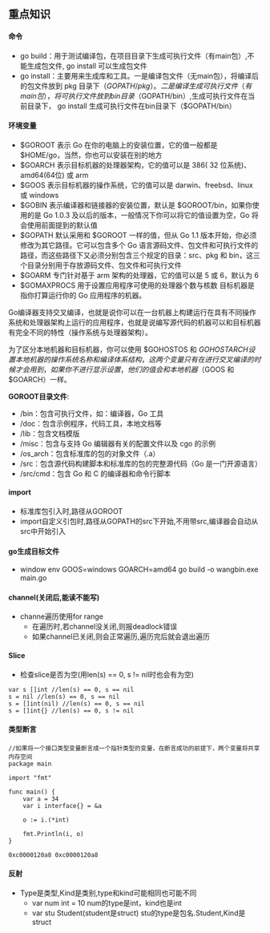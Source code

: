 ## 重点知识
#### 命令
- go build：用于测试编译包，在项目目录下生成可执行文件（有main包）,不能生成包文件, go install 可以生成包文件
- go install：主要用来生成库和工具。一是编译包文件（无main包），将编译后的包文件放到 pkg 目录下（$GOPATH/pkg）。二是编译生成可执行文件（有main包），将可执行文件放到 bin 目录（$GOPATH/bin）,生成可执行文件在当前目录下， go install 生成可执行文件在bin目录下（$GOPATH/bin）

#### 环境变量
- $GOROOT 表示 Go 在你的电脑上的安装位置，它的值一般都是 $HOME/go，当然，你也可以安装在别的地方
- $GOARCH 表示目标机器的处理器架构，它的值可以是 386( 32 位系统)、amd64(64位) 或 arm
- $GOOS 表示目标机器的操作系统，它的值可以是 darwin、freebsd、linux 或 windows
- $GOBIN 表示编译器和链接器的安装位置，默认是 $GOROOT/bin，如果你使用的是 Go 1.0.3 及以后的版本，一般情况下你可以将它的值设置为空，Go 将会使用前面提到的默认值
- $GOPATH 默认采用和 $GOROOT 一样的值，但从 Go 1.1 版本开始，你必须修改为其它路径。它可以包含多个 Go 语言源码文件、包文件和可执行文件的路径，而这些路径下又必须分别包含三个规定的目录：src、pkg 和 bin，这三个目录分别用于存放源码文件、包文件和可执行文件
- $GOARM 专门针对基于 arm 架构的处理器，它的值可以是 5 或 6，默认为 6
- $GOMAXPROCS 用于设置应用程序可使用的处理器个数与核数
目标机器是指你打算运行你的 Go 应用程序的机器。

Go编译器支持交叉编译，也就是说你可以在一台机器上构建运行在具有不同操作系统和处理器架构上运行的应用程序，也就是说编写源代码的机器可以和目标机器有完全不同的特性（操作系统与处理器架构）。

为了区分本地机器和目标机器，你可以使用 $GOHOSTOS 和 $GOHOSTARCH 设置本地机器的操作系统名称和编译体系结构，这两个变量只有在进行交叉编译的时候才会用到，如果你不进行显示设置，他们的值会和本地机器（$GOOS 和 $GOARCH）一样。

**GOROOT目录文件**: 
- /bin：包含可执行文件，如：编译器，Go 工具
- /doc：包含示例程序，代码工具，本地文档等
- /lib：包含文档模版
- /misc：包含与支持 Go 编辑器有关的配置文件以及 cgo 的示例
- /os_arch：包含标准库的包的对象文件（.a）
- /src：包含源代码构建脚本和标准库的包的完整源代码（Go 是一门开源语言）
- /src/cmd：包含 Go 和 C 的编译器和命令行脚本

#### import
- 标准库包引入时,路径从GOROOT
- import自定义引包时,路径从GOPATH的src下开始,不用带src,编译器会自动从src中开始引入
#### go生成目标文件
- window env GOOS=windows GOARCH=amd64 go build -o wangbin.exe main.go

#### channel(关闭后,能读不能写)
- channe遍历使用for range
    + 在遍历时,若channel没关闭,则报deadlock错误
    + 如果channel已关闭,则会正常遍历,遍历完后就会退出遍历
    
#### Slice
- 检查slice是否为空(用len(s) == 0, s != nil时也会有为空)
```
var s []int //len(s) == 0, s == nil
s = nil //len(s) == 0, s == nil
s = []int(nil) //len(s) == 0, s == nil
s = []int{} //len(s) == 0, s != nil
```

#### 类型断言
```
//如果将一个接口类型变量断言成一个指针类型的变量，在断言成功的前提下，两个变量将共享内存空间
package main

import "fmt"

func main() {
    var a = 34
    var i interface{} = &a

    o := i.(*int)

    fmt.Println(i, o)
}

0xc0000120a8 0xc0000120a8
```

#### 反射
- Type是类型,Kind是类别,type和kind可能相同也可能不同
    + var num int = 10 num的type是int，kind也是int
    + var stu Student(student是struct) stu的type是包名.Student,Kind是 struct
